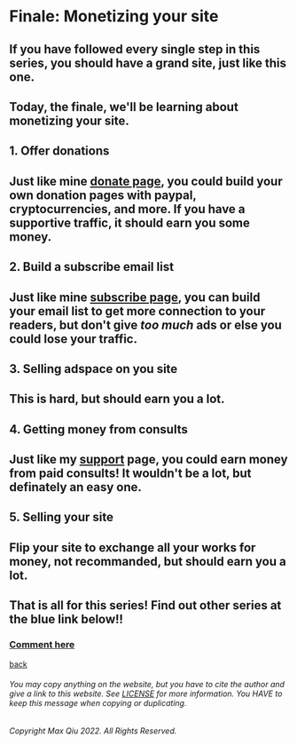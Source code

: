 # Finale: Monetizing your site
## If you have followed every single step in this series, you should have a grand site, just like this one.
## Today, the finale, we'll be learning about monetizing your site.
## **1. Offer donations**
## Just like mine [donate page](https://qqiumax.github.io/donate/), you could build your own donation pages with paypal, cryptocurrencies, and more. If you have a supportive traffic, it should earn you some money. 
## **2. Build a subscribe email list**
## Just like mine [subscribe page](https://qqiumax.github.io/subscribe/), you can build your email list to get more connection to your readers, but don't give *too much* ads or else you could lose your traffic.
## **3. Selling adspace on you site**
## This is hard, but should earn you a lot.
## **4. Getting money from consults**
## Just like my [support](https://qqiumax.github.io/help/) page, you could earn money from paid consults! It wouldn't be a lot, but definately an easy one.
## **5. Selling your site**
## Flip your site to exchange all your works for money, not recommanded, but should earn you a lot.
## **That is all for this series! Find out other series at the blue link below!!**
### **[Comment here](https://qqiumax.github.io/comment/)**
[back](https://qqiumax.github.io/blog/)

###### You may copy anything on the website, but you have to cite the author and give a link to this website. See [LICENSE](https://qqiumax.github.io/LICENSE) for more information. You HAVE to keep this message when copying or duplicating.

###### Copyright Max Qiu 2022. All Rights Reserved.